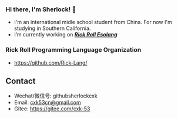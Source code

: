 ### Hi there, I'm Sherlock! 👋
- I'm an international midle school student from China. For now I'm studying in Southern California.
- I’m currently working on _**[Rick Roll Esolang](https://github.com/Rick-Lang/rickroll-lang)**_

### Rick Roll Programming Language Organization
- https://github.com/Rick-Lang/
## Contact
- Wechat/微信号: githubsherlockcxk
- Email: cxk53cn@gmail.com
- Gitee: https://gitee.com/cxk-53
